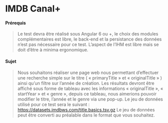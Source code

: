 # IMDB Canal+
#### Prérequis
> Le test devra être réalisé sous Angular 6 ou +, le choix des modules complémentaires est libre, le back-end et la persistance des données n’est pas nécessaire pour ce test. L’aspect de l’IHM est libre mais se doit d’être à minima ergonomique.
#### Sujet
> Nous souhaitons réaliser une page web nous permettant d’effectuer une recherche simple sur le titre ( « primaryTitle » et « originalTitle » ) ainsi qu’un filtre sur l’année de création. Les résultats devront être affiché sous forme de tableau avec les informations « originalTitle », « startYear » et
« genre », depuis ce tableau, nous aimerions pouvoir modifier le titre, l’année et le genre via une pop-up.
Le jeu de données utilisé pour ce test sera le suivant : https://datasets.imdbws.com/title.basics.tsv.gz Le jeu de données peut être converti au préalable dans le format que vous souhaitez.